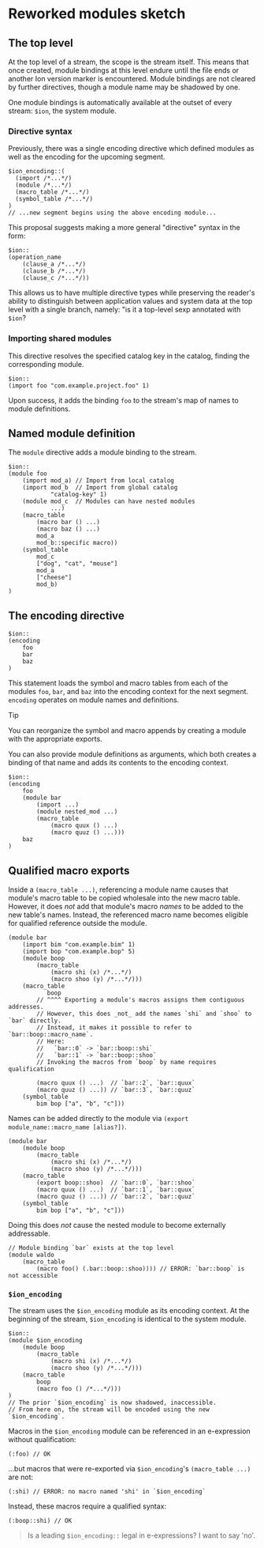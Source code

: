 # Reworked modules sketch
<!--
## Module structure
* Internal
    * Shared reference to the `Catalog` of external shared modules
    * Map of names to nested module definitions
* Exported
    * Symbol table
    * Macro table

## Module bindings

In every scope:
* `(import module-name catalog-name catalog-version?)` statements are resolved in the `Catalog`. Upon success, adds `module-name` to the local module bindings.
* `(module module-name)` defines a module and adds `module-name` to the scope's module bindings.

```ion
(module greetings
    (module english
        (macro_table
            (macro greet () "hello")))
    (module french
        (macro_table
            (macro greet () "bonjour")
    (import german "com.example.language.german" 1)
    (macro_table
        (export english::greet english) // `greetings::english`
        (export german::greet german)   // `greetings::german`
        (export french::greet french))) // `greetings::french`
```

Module bindings are lexically scoped.
References to a module will be searched for first in the enclosing scope, and then recursively upward in each parent scope.

```ion
(module outer
    (module nested_a
        (macro_table
            (macro foo () /*...*/)))
    // binding 'nested_a' now exists inside 'outer'
    (module nested_b
        (macro_table
            // binding 'nested_a' is not found in 'nested_b',
            // but it is found in the parent scope.
            (macro bar () (.nested_a::foo))))
```

Module bindings in a scope cannot be deleted, but they can be shadowed.

```ion
(module outer
    (module nested_a
        (macro_table
            (macro foo1 () /*...*/)))
    // binding 'nested_a' now exists inside 'outer'
    (module nested_a
        (macro_table
            (macro foo2 () /*...*/)))
    // a new binding 'nested_a' now shadows the old 'nested_a'
    (module nested_b
        (macro_table
            (export nested_a::foo1)   // ERROR: invalid reference
            (export nested_a::foo2))) // OK
```

There is no qualified syntax for un-shadowing a module reference.
-->
<!--
## Macro bindings



Inside a `(module ...)` definition clause, `(macro macro-name ...)` statements define a macro and add its name to the current scope's macro bindings.

```ion
(module foo
    (macro bar (x) /*...*/)
    // Binding 'bar' now exists.
    (macro_table
        (macro baz () (.bar 0))
        // The macro table has a single macro, `baz`, which calls `bar`
    )
)
```

As with module bindings, a scope's macro bindings can be shadowed.
```ion
(module foo
    (macro bar () (.none))
    // Binding 'bar' now exists.
    (macro bar (x) /*...*/)
    // A new binding 'bar' has been creating, shadowing the old binding.
    (macro_table
        // The macro table has a single macro, baz, which calls
        // the most recently defined macro `bar`.
        (macro baz () (.bar 0))
    )
)
```

A macro defined inside a nested module's symbol table can be referred to using qualified syntax.
```ion
(module foo
    (macro bar () (.none))
    // Binding 'bar' now exists.
    (module inner
        (macro_table
            (macro bar () /*...*/)))
    (macro_table
        // Macros can refer
        (macro baz () (.bar 0))
    )
)
```

Inside a `(macro_table ...)` clause, `(macro macro-name ...)` defines a macro and adds it to the symbol table being constructed.
It does not add a name to the local bindings.
All macros within the same `(macro_table)` clause must have unique names.

```ion
(module foo
    (macro_table
        (macro bar (x) /*...*/)
        (macro baz () /*...*/)
        (macro baz () /*...*/))) // ERROR: a macro with name 'baz'
                                 //        already exists in this table
```
-->
## The top level

At the top level of a stream, the scope is the stream itself.
This means that once created, module bindings at this level endure until the file ends or another Ion version marker is encountered.
Module bindings are not cleared by further directives, though a module name may be shadowed by one.

One module bindings is automatically available at the outset of every stream: `$ion`, the system module.

### Directive syntax

Previously, there was a single encoding directive which defined modules as well as the encoding for the upcoming segment.
```ion
$ion_encoding::(
  (import /*...*/)
  (module /*...*/)
  (macro_table /*...*/)
  (symbol_table /*...*/)
)
// ...new segment begins using the above encoding module...
```

This proposal suggests making a more general "directive" syntax in the form:

```ion
$ion::
(operation_name
    (clause_a /*...*/)
    (clause_b /*...*/)
    (clause_c /*...*/))
```

This allows us to have multiple directive types while preserving the reader's ability to distinguish
between application values and system data at the top level with a single branch,
namely: "is it a top-level sexp annotated with `$ion`?


### Importing shared modules

This directive resolves the specified catalog key in the catalog, finding the corresponding module.

```ion
$ion::
(import foo "com.example.project.foo" 1)
```
Upon success, it adds the binding `foo` to the stream's map of names to module definitions.

## Named module definition

The `module` directive adds a module binding to the stream.

```ion
$ion::
(module foo
    (import mod_a) // Import from local catalog
    (import mod_b  // Import from global catalog
            "catalog-key" 1)
    (module mod_c  // Modules can have nested modules
            ...)
    (macro_table
        (macro bar () ...)
        (macro baz () ...)
        mod_a
        mod_b::specific macro))
    (symbol_table
        mod_c
        ["dog", "cat", "mouse"]
        mod_a
        ["cheese"]
        mod_b)
)
```

## The encoding directive

```ion
$ion::
(encoding
    foo
    bar
    baz
)
```

This statement loads the symbol and macro tables from each of the modules `foo`, `bar`, and `baz` into the encoding context for the next segment.
`encoding` operates on module names and definitions.

> [!TIP]
> You can reorganize the symbol and macro appends by creating a module with the appropriate exports.

You can also provide module definitions as arguments, which both creates a binding of that name and adds its contents to the encoding context.

```ion
$ion::
(encoding
    foo
    (module bar
        (import ...)
        (module nested_mod ...)
        (macro_table
            (macro quux () ...)
            (macro quuz () ...)))
    baz
)
```

## Qualified macro exports

Inside a `(macro_table ...)`, referencing a module name causes that module's macro table to be copied wholesale into the new macro table.
However, it does _not_ add that module's macro _names_ to be added to the new table's names.
Instead, the referenced macro name becomes eligible for qualified reference outside the module.

```ion
(module bar
    (import bim "com.example.bim" 1)
    (import bop "com.example.bop" 5)
    (module boop
        (macro_table
            (macro shi (x) /*...*/)
            (macro shoo (y) /*...*/)))
    (macro_table
           boop
        // ^^^^ Exporting a module's macros assigns them contiguous addresses.
        // However, this does _not_ add the names `shi` and `shoo` to `bar` directly.
        // Instead, it makes it possible to refer to `bar::boop::macro_name`.
        // Here:
        //   `bar::0` -> `bar::boop::shi`
        //   `bar::1` -> `bar::boop::shoo`
        // Invoking the macros from `boop` by name requires qualification

        (macro quux () ...)  // `bar::2`, `bar::quux`
        (macro quuz () ...)) // `bar::3`, `bar::quuz`
    (symbol_table
        bim bop ["a", "b", "c"]))
```

Names can be added directly to the module via `(export module_name::macro_name [alias?])`.

```ion
(module bar
    (module boop
        (macro_table
            (macro shi (x) /*...*/)
            (macro shoo (y) /*...*/)))
    (macro_table
        (export boop::shoo)  // `bar::0`, `bar::shoo`
        (macro quux () ...)  // `bar::1`, `bar::quux`
        (macro quuz () ...)) // `bar::2`, `bar::quuz`
    (symbol_table
        bim bop ["a", "b", "c"]))
```

Doing this does _not_ cause the nested module to become externally addressable.

```ion
// Module binding `bar` exists at the top level
(module waldo
    (macro_table
        (macro foo() (.bar::boop::shoo)))) // ERROR: `bar::boop` is not accessible
```

### `$ion_encoding`

The stream uses the `$ion_encoding` module as its encoding context.
At the beginning of the stream, `$ion_encoding` is identical to the system module.

```ion
$ion::
(module $ion_encoding
    (module boop
        (macro_table
            (macro shi (x) /*...*/)
            (macro shoo (y) /*...*/)))
    (macro_table
        boop
        (macro foo () /*...*/)))
)
// The prior `$ion_encoding` is now shadowed, inaccessible.
// From here on, the stream will be encoded using the new `$ion_encoding`.
```

Macros in the `$ion_encoding` module can be referenced in an e-expression without qualification:
```ion
(:foo) // OK
```
...but macros that were re-exported via `$ion_encoding`'s `(macro_table ...)` are not:
```ion
(:shi) // ERROR: no macro named 'shi' in `$ion_encoding`
```
Instead, these macros require a qualified syntax:
```ion
(:boop::shi) // OK
```

> Is a leading `$ion_encoding::` legal in e-expressions? I want to say 'no'.